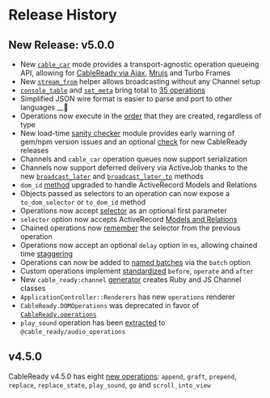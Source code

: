 # Release History

## New Release: v5.0.0

* New [`cable_car`](cable-car.md#introducing-cable_car) mode provides a transport-agnostic operation queueing API, allowing for [CableReady via Ajax](cable-car.md#ajax-mode), [Mrujs](https://mrujs.com) and Turbo Frames
* New [`stream_from`](stream_from.md) helper allows broadcasting without any Channel setup
* [`console_table`](reference/operations/notifications.md#console_table) and [`set_meta`](reference/operations/event-dispatch.md#set_meta) bring total to [35 operations](reference/operations/)
* Simplified JSON wire format is easier to parse and port to other languages __🤩
* Operations now execute in the [order](usage.md#operation-execution-order) that they are created, regardless of type
* New load-time [sanity checker](installation.md#upgrading-package-versions-and-sanity) module provides early warning of gem/npm version issues and an optional [check](installation.md#upgrading-to-v-5-0-0) for new CableReady releases
* Channels and `cable_car` operation queues now support serialization
* Channels now support deferred delivery via ActiveJob thanks to the new [`broadcast_later`](reference/methods.md#broadcast_later-clear-true) and [`broadcast_later_to`](reference/methods.md#broadcast_later_to-model-clear-true) methods
* `dom_id` [method](reference/methods.md#dom_id-record-prefix-nil) upgraded to handle ActiveRecord Models and Relations
* Objects passed as selectors to an operation can now expose a `to_dom_selector` or `to_dom_id` method
* Operations now accept [selector](usage.md#selector-as-optional-first-argument) as an optional first parameter
* `selector` option now accepts ActiveRecord [Models and Relations](usage.md#selector-will-accept-ar-models-and-relations)
* Chained operations now [remember](usage.md#selector-remembers-the-previous-selector) the selector from the previous operation
* Operations now accept an optional `delay` option in `ms`, allowing chained time [staggering](usage.md#staggering-operations)
* Operations can now be added to [named batches](usage.md#operation-batches) via the `batch` option
* Custom operations implement [standardized](customization.md#before-operate-after) `before`, `operate` and `after`
* New `cable_ready:channel` [generator](usage.md#channel-generator) creates Ruby and JS Channel classes
* `ApplicationController::Renderers` has new `operations` renderer
* `CableReady.DOMOperations` was deprecated in favor of [`CableReady.operations`](customization.md#custom-operations)
* `play_sound` operation has been [extracted](customization.md#importing-audiooperations) to `@cable_ready/audio_operations`

## v4.5.0

CableReady v4.5.0 has eight [new operations](reference/operations/): `append`, `graft`, `prepend`, `replace`, `replace_state`, `play_sound`, `go` and `scroll_into_view`

